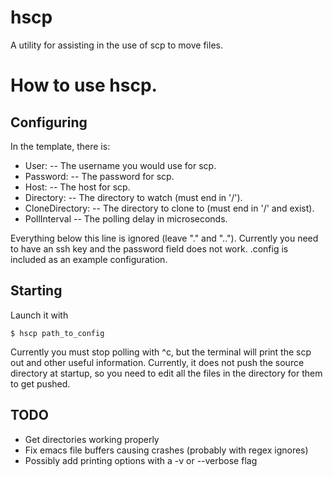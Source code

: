 hscp
====

A utility for assisting in the use of scp to move files.

How to use hscp.
================

Configuring
-----------

In the template, there is:
- User:           -- The username you would use for scp.
- Password:       -- The password for scp.
- Host:           -- The host for scp.
- Directory:      -- The directory to watch (must end in '/').
- CloneDirectory: -- The directory to clone to (must end in '/' and exist).
- PollInterval    -- The polling delay in microseconds.

Everything below this line is ignored (leave "." and ".."). 
Currently you need to have an ssh key and the password field does not work. 
.config is included as an example configuration.


Starting
--------

Launch it with
 
    $ hscp path_to_config

Currently you must stop polling with ^c, but the terminal will print the scp out
and other useful information. Currently, it does not push the source directory at
startup, so you need to edit all the files in the directory for them to get 
pushed.


TODO
----

- Get directories working properly
- Fix emacs file buffers causing crashes (probably with regex ignores)
- Possibly add printing options with a -v or --verbose flag